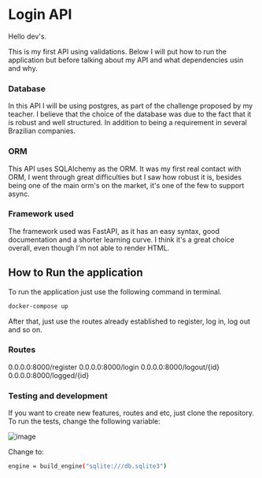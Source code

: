 # Login API

Hello dev's.

This is my first API using validations.
Below I will put how to run the application but before talking about my API and what dependencies usin and why.

### Database

In this API I will be using postgres, as part of the challenge proposed by my teacher.
I believe that the choice of the database was due to the fact that it is robust and well structured. In addition to being a requirement in several Brazilian companies.

### ORM
This API uses SQLAlchemy as the ORM. It was my first real contact with ORM, I went through great difficulties but I saw how robust it is, besides being one of the main orm's on the market, it's one of the few to support async.

### Framework used
The framework used was FastAPI, as it has an easy syntax, good documentation and a shorter learning curve.
I think it's a great choice overall, even though I'm not able to render HTML.

## How to Run the application
To run the application just use the following command in terminal.

```bash
docker-compose up
```

After that, just use the routes already established to register, log in, log out and so on.

### Routes

0.0.0.0:8000/register
0.0.0.0:8000/login
0.0.0.0:8000/logout/{id}
0.0.0.0:8000/logged/{id}

### Testing and development


If you want to create new features, routes and etc, just clone the repository. To run the tests, change the following variable:

![image](https://user-images.githubusercontent.com/82066310/156360456-ed740c00-4948-4c4f-813d-c2816a51749e.png)

Change to:

```bash
engine = build_engine("sqlite:///db.sqlite3")
```


